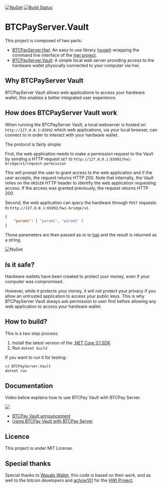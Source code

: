 [![NuGet](https://img.shields.io/nuget/v/BTCPayServer.Hwi.svg)](https://www.nuget.org/packages/BTCPayServer.Hwi) [![Build Status](https://travis-ci.org/btcpayserver/BTCPayServer.Vault.svg?branch=master)](https://travis-ci.org/btcpayserver/BTCPayServer.Vault)

# BTCPayServer.Vault

This project is composed of two parts:

* [BTCPayServer.Hwi](BTCPayServer.Hwi): An easy to use library ([nuget](https://www.nuget.org/packages/BTCPayServer.Hwi)) wrapping the command line interface of the [hwi project](https://github.com/bitcoin-core/HWI).
* [BTCPayServer.Vault](BTCPayServer.Vault): A simple local web server providing access to the hardware wallet physically connected to your computer via hwi.

## Why BTCPayServer Vault

BTCPayServer Vault allows web applications to access your hardware wallet, this enables a better integrated user experience.

## How does BTCPayServer Vault work

When running the BTCPayServer Vault, a local webserver is hosted on `http://127.0.0.1:65092` which web applications, via your local browser, can connect to in order to interact with your hardware wallet.

The protocol is fairly simple:

First, the web application needs to make a permission request to the Vault by sending a HTTP request `GET` to `http://127.0.0.1:65092/hwi-bridge/v1/request-permission`

This will prompt the user to grant access to the web application and if the user accepts, the request returns HTTP 200. Note that internally, the Vault relies on the `ORIGIN` HTTP header to identify the web application requesting access.
If the access was granted previously, the request returns HTTP 200.

Second, the web application can query the hardware through `POST` requests to `http://127.0.0.1:65092/hwi-bridge/v1`.

```json
{
    "params": [ "param1", "param2" ]
}
````

Those parameters are then passed as-is to [hwi](https://github.com/bitcoin-core/HWI) and the result is returned as a string.

![NuGet](docs/Sequence.svg)

## Is it safe?

Hardware wallets have been created to protect your money, even if your computer was compromised.

However, while it protects your money, it will not protect your privacy if you allow an untrusted application to access your public keys.
This is why BTCPayServer Vault always ask permission to user first before allowing any web application to access your hardware wallet.

## How to build?

This is a two step process:

1. Install the latest version of the [.NET Core 3.1 SDK](https://dotnet.microsoft.com/download/dotnet-core/3.1)
2. Run `dotnet build`

If you want to run it for testing:

```bash
cd BTCPayServer.Vault
dotnet run
```

## Documentation

Video below explains how to use BTCPay Vault with BTCPay Server.

[![](https://img.youtube.com/vi/hh_cm8MKl2g/mqdefault.jpg)](https://www.youtube.com/watch?v=hh_cm8MKl2g)

- [BTCPay Vault announcement](https://blog.btcpayserver.org/btcpay-vault/)
- [Using BTCPay Vault with BTCPay Server](https://docs.btcpayserver.org/features/vault)

## Licence

This project is under MIT License.

## Special thanks

Special thanks to [Wasabi Wallet](https://github.com/zkSNACKs/WalletWasabi), this code is based on their work, and as well to the bitcoin developers and [achow101](https://github.com/achow101) for the [HWI Project](https://github.com/bitcoin-core/HWI).
